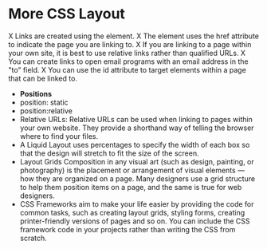 # More CSS Layout
X Links are created using the element. X The element uses the href attribute to indicate the page you are linking to. X If you are linking to a page within your own site, it is best to use relative links rather than qualified URLs. X You can create links to open email programs with an email address in the "to" field. X You can use the id attribute to target elements within a page that can be linked to.
- **Positions** 
- position: static 
- position:relative
- Relative URLs: Relative URLs can be used when linking to pages within your own website. They provide a shorthand way of telling the browser where to find your files.
- A Liquid Layout uses percentages to specify the width of each box so that the design will stretch to fit the size of the screen.
- Layout Grids Composition in any visual art (such as design, painting, or photography) is the placement or arrangement of visual elements — how they are organized on a page. Many designers use a grid structure to help them position items on a page, and the same is true for web designers.
- CSS Frameworks aim to make your life easier by providing the code for common tasks, such as creating layout grids, styling forms, creating printer-friendly versions of pages and so on. You can include the CSS framework code in your projects rather than writing the CSS from scratch.
